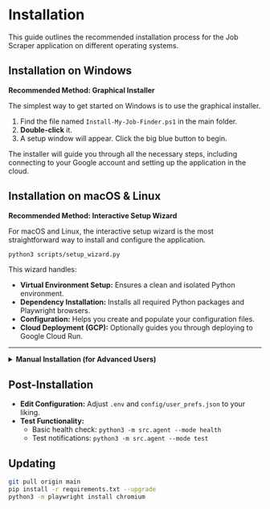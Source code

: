 # Installation

This guide outlines the recommended installation process for the Job Scraper application on different operating systems.

## Installation on Windows

**Recommended Method: Graphical Installer**

The simplest way to get started on Windows is to use the graphical installer.

1.  Find the file named `Install-My-Job-Finder.ps1` in the main folder.
2.  **Double-click** it.
3.  A setup window will appear. Click the big blue button to begin.

The installer will guide you through all the necessary steps, including connecting to your Google account and setting up the application in the cloud.

## Installation on macOS & Linux

**Recommended Method: Interactive Setup Wizard**

For macOS and Linux, the interactive setup wizard is the most straightforward way to install and configure the application.

```bash
python3 scripts/setup_wizard.py
```

This wizard handles:

*   **Virtual Environment Setup:** Ensures a clean and isolated Python environment.
*   **Dependency Installation:** Installs all required Python packages and Playwright browsers.
*   **Configuration:** Helps you create and populate your configuration files.
*   **Cloud Deployment (GCP):** Optionally guides you through deploying to Google Cloud Run.

---

<details>
<summary><b>Manual Installation (for Advanced Users)</b></summary>

If you prefer a manual setup or need to troubleshoot specific steps, follow these instructions.

### Prerequisites

*   Python 3.12.10+
*   Git
*   Internet connection

### Steps

1.  **Clone the repository:**
    ```bash
    git clone https://github.com/cboyd0319/job-private-scraper-filter.git
    cd job-private-scraper-filter
    ```
2.  **Set up Virtual Environment:**
    *   **Using `direnv` (Recommended):** If you have `direnv` installed, simply run `direnv allow`.
    *   **Manual `venv`:**
        ```bash
        python3 -m venv .venv
        # Activate on macOS/Linux
        source .venv/bin/activate
        # Activate on Windows
        # .\.venv\Scripts\Activate.ps1
        ```
3.  **Install Dependencies:**
    ```bash
    pip install -r requirements.txt
    python3 -m playwright install chromium
    ```
4.  **Configure:**
    ```bash
    cp .env.example .env
    cp config/user_prefs.example.json config/user_prefs.json
    # Edit .env and config/user_prefs.json with your filters and alerts
    ```

</details>

## Post-Installation

*   **Edit Configuration:** Adjust `.env` and `config/user_prefs.json` to your liking.
*   **Test Functionality:**
    *   Basic health check: `python3 -m src.agent --mode health`
    *   Test notifications: `python3 -m src.agent --mode test`

## Updating

```bash
git pull origin main
pip install -r requirements.txt --upgrade
python3 -m playwright install chromium
```
